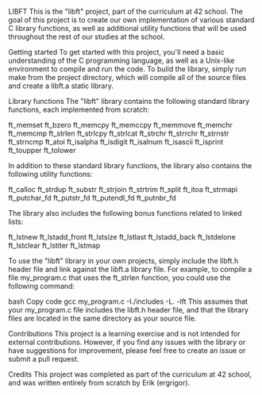 LIBFT
This is the "libft" project, part of the curriculum at 42 school. The goal of this project is to create our own implementation of various standard C library functions, as well as additional utility functions that will be used throughout the rest of our studies at the school.

Getting started
To get started with this project, you'll need a basic understanding of the C programming language, as well as a Unix-like environment to compile and run the code. To build the library, simply run make from the project directory, which will compile all of the source files and create a libft.a static library.

Library functions
The "libft" library contains the following standard library functions, each implemented from scratch:

ft_memset
ft_bzero
ft_memcpy
ft_memccpy
ft_memmove
ft_memchr
ft_memcmp
ft_strlen
ft_strlcpy
ft_strlcat
ft_strchr
ft_strrchr
ft_strnstr
ft_strncmp
ft_atoi
ft_isalpha
ft_isdigit
ft_isalnum
ft_isascii
ft_isprint
ft_toupper
ft_tolower

In addition to these standard library functions, the library also contains the following utility functions:

ft_calloc
ft_strdup
ft_substr
ft_strjoin
ft_strtrim
ft_split
ft_itoa
ft_strmapi
ft_putchar_fd
ft_putstr_fd
ft_putendl_fd
ft_putnbr_fd

The library also includes the following bonus functions related to linked lists:

ft_lstnew
ft_lstadd_front
ft_lstsize
ft_lstlast
ft_lstadd_back
ft_lstdelone
ft_lstclear
ft_lstiter
ft_lstmap

To use the "libft" library in your own projects, simply include the libft.h header file and link against the libft.a library file. For example, to compile a file my_program.c that uses the ft_strlen function, you could use the following command:

bash
Copy code
gcc my_program.c -I./includes -L. -lft
This assumes that your my_program.c file includes the libft.h header file, and that the library files are located in the same directory as your source file.

Contributions
This project is a learning exercise and is not intended for external contributions. However, if you find any issues with the library or have suggestions for improvement, please feel free to create an issue or submit a pull request.

Credits
This project was completed as part of the curriculum at 42 school, and was written entirely from scratch by Erik (ergrigor).
